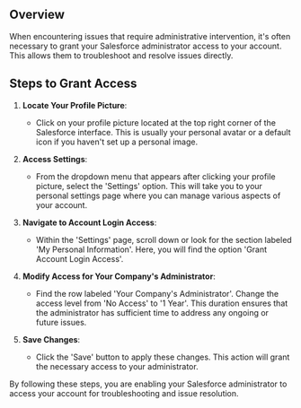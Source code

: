 ## Overview
When encountering issues that require administrative intervention, it's often necessary to grant your Salesforce administrator access to your account. This allows them to troubleshoot and resolve issues directly.

## Steps to Grant Access
1. **Locate Your Profile Picture**: 
   - Click on your profile picture located at the top right corner of the Salesforce interface. This is usually your personal avatar or a default icon if you haven't set up a personal image.

2. **Access Settings**: 
   - From the dropdown menu that appears after clicking your profile picture, select the 'Settings' option. This will take you to your personal settings page where you can manage various aspects of your account.

3. **Navigate to Account Login Access**: 
   - Within the 'Settings' page, scroll down or look for the section labeled 'My Personal Information'. Here, you will find the option 'Grant Account Login Access'.

4. **Modify Access for Your Company's Administrator**: 
   - Find the row labeled 'Your Company's Administrator'. Change the access level from 'No Access' to '1 Year'. This duration ensures that the administrator has sufficient time to address any ongoing or future issues.

5. **Save Changes**: 
   - Click the 'Save' button to apply these changes. This action will grant the necessary access to your administrator.

By following these steps, you are enabling your Salesforce administrator to access your account for troubleshooting and issue resolution.
